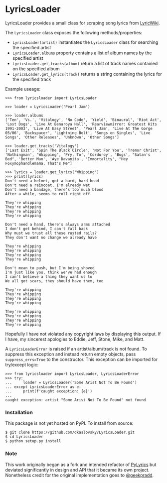 # LyricsLoader
LyricsLoader provides a small class for scraping song lyrics from [LyricWiki](https://lyrics.fandom.com/wiki/LyricWiki).

The `LyricsLoader` class exposes the following methods/properties:
* `LyricsLoader(artist)` instantiates the `LyricsLoader` class for searching the specified artist
* `LyricsLoader.albums` property contains a list of album names by the specified artist
* `LyricsLoader.get_tracks(album)` return a list of track names contained on the specified album
* `LyricsLoader.get_lyrics(track)` returns a string containing the lyrics for the specified track

Example useage:
```
>>> from lyricsloader import LyricsLoader

>>> loader = LyricsLoader('Pearl Jam')

>>> loader.albums
['Ten', 'Vs.', 'Vitalogy', 'No Code', 'Yield', 'Binaural', 'Riot Act', 'Lost Dogs', 'Live At Benaroya Hall', 'Rearviewmirror: Greatest Hits 1991-2003', 'Live At Easy Street', 'Pearl Jam', 'Live At The Gorge 05/06', 'Backspacer', 'Lightning Bolt', 'Songs on Singles', 'Live Songs', 'Other Releases', 'Unknown', 'Other Songs']

>>> loader.get_tracks('Vitalogy')
['Last Exit', 'Spin The Black Circle', 'Not For You', 'Tremor Christ', 'Nothingman', 'Whipping', 'Pry, To', 'Corduroy', 'Bugs', "Satan's Bed", 'Better Man', 'Aye Davanita', 'Immortality', "Hey Foxymophandlemama, That's Me"]

>>> lyrics = loader.get_lyrics('Whipping')
>>> print(lyrics)
Don't need a helmet, got a hard, hard head
Don't need a raincoat, I'm already wet
Don't need a bandage, there's too much blood
After a while, seems to roll right off

They're whipping
They're whipping
They're whipping
They're whipping

Don't need a hand, there's always arms attached
I don't get behind, I can't fall back
Why must we trust all these rusted rails?
They don't want no change we already have

They're whipping
They're whipping
They're whipping
They're whipping

Don't mean to push, but I'm being shoved
I'm just like you, think we've had enough
I can't believe a thing they want us to
We all got scars, they should have them, too

They're whipping
They're whipping
They're whipping
They're whipping

They're whipping
They're whipping
They're whipping
They're whipping
```
Hopefully I have not violated any copyright laws by displaying this output.  If I have, my sincerest apologies to Eddie, Jeff, Stone, Mike, and Matt.

A `LyricsLoaderError` is raised if an artist/album/track is not found.  To suppress this exception and instead return empty objects, pass `suppress_errs=True` to the constructor.  This exception can be imported for try/except logic:
```
>>> from lyricsloader import LyricsLoader, LyricsLoaderError
>>> try:
...     loader = LyricsLoader('Some Arist Not To Be Found')
... except LyricsLoaderError as e:
...     print(f'caught exception: {e}')
... 
caught exception: artist "Some Arist Not To Be Found" not found
```

### Installation
This package is not yet hosted on PyPI.  To install from source:
```
$ git clone https://github.com/dkaslovsky/LyricsLoader.git
$ cd LyricsLoader
$ python setup.py install
```

### Note
This work originally began as a fork and intended refactor of [PyLyrics](https://github.com/geekpradd/PyLyrics) but deviated significantly in design and API that it became its own project.  Nonetheless credit for the original implementation goes to [@geekpradd](https://github.com/geekpradd).
